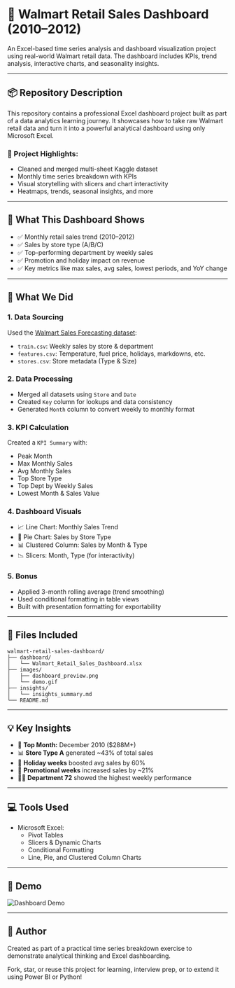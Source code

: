 # 🍎 Walmart Retail Sales Dashboard (2010–2012)

An Excel-based time series analysis and dashboard visualization project using real-world Walmart retail data. The dashboard includes KPIs, trend analysis, interactive charts, and seasonality insights.

---

## 📦 Repository Description

This repository contains a professional Excel dashboard project built as part of a data analytics learning journey. It showcases how to take raw Walmart retail data and turn it into a powerful analytical dashboard using only Microsoft Excel.

### 📂 Project Highlights:

- Cleaned and merged multi-sheet Kaggle dataset
- Monthly time series breakdown with KPIs
- Visual storytelling with slicers and chart interactivity
- Heatmaps, trends, seasonal insights, and more

---

## 📅 What This Dashboard Shows

- ✅ Monthly retail sales trend (2010–2012)
- ✅ Sales by store type (A/B/C)
- ✅ Top-performing department by weekly sales
- ✅ Promotion and holiday impact on revenue
- ✅ Key metrics like max sales, avg sales, lowest periods, and YoY change

---

## 🔎 What We Did

### 1. Data Sourcing

Used the [Walmart Sales Forecasting dataset](https://www.kaggle.com/competitions/walmart-recruiting-store-sales-forecasting):

- `train.csv`: Weekly sales by store & department
- `features.csv`: Temperature, fuel price, holidays, markdowns, etc.
- `stores.csv`: Store metadata (Type & Size)

### 2. Data Processing

- Merged all datasets using `Store` and `Date`
- Created `Key` column for lookups and data consistency
- Generated `Month` column to convert weekly to monthly format

### 3. KPI Calculation

Created a `KPI Summary` with:

- Peak Month
- Max Monthly Sales
- Avg Monthly Sales
- Top Store Type
- Top Dept by Weekly Sales
- Lowest Month & Sales Value

### 4. Dashboard Visuals

- 📈 Line Chart: Monthly Sales Trend
- 🍰 Pie Chart: Sales by Store Type
- 📊 Clustered Column: Sales by Month & Type
- 📉 Slicers: Month, Type (for interactivity)

### 5. Bonus

- Applied 3-month rolling average (trend smoothing)
- Used conditional formatting in table views
- Built with presentation formatting for exportability

---

## 📄 Files Included

```
walmart-retail-sales-dashboard/
├── dashboard/
│   └── Walmart_Retail_Sales_Dashboard.xlsx
├── images/
│   ├── dashboard_preview.png
│   └── demo.gif
├── insights/
│   └── insights_summary.md
└── README.md
```

---

## 💡 Key Insights

- 📅 **Top Month:** December 2010 ($288M+)
- 📊 **Store Type A** generated ~43% of total sales
- 🎉 **Holiday weeks** boosted avg sales by 60%
- 💼 **Promotional weeks** increased sales by ~21%
- 👩‍🌾 **Department 72** showed the highest weekly performance

---

## 💻 Tools Used

- Microsoft Excel:
  - Pivot Tables
  - Slicers & Dynamic Charts
  - Conditional Formatting
  - Line, Pie, and Clustered Column Charts

---

## 📸 Demo

![Dashboard Demo](images/demo.gif)

---

## 🙌 Author

Created as part of a practical time series breakdown exercise to demonstrate analytical thinking and Excel dashboarding.

Fork, star, or reuse this project for learning, interview prep, or to extend it using Power BI or Python!
